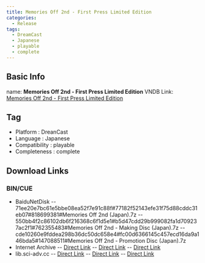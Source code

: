 ```yaml
---
title: Memories Off 2nd - First Press Limited Edition
categories:
  - Release
tags:
  - DreamCast
  - Japanese
  - playable
  - complete
---
```

## Basic Info

name: **Memories Off 2nd - First Press Limited Edition**
VNDB Link: [Memories Off 2nd - First Press Limited Edition](https://vndb.org/r2432)

## Tag
 - Platform : DreanCast
 - Language : Japanese
 - Compatibility : playable
 - Completeness : complete

## Download Links
### BIN/CUE
 - BaiduNetDisk
 -- 71ee20e7bc61e5bbe08ea52f7e91c88f#77182f52143efe31f75d88cddc31eb07#818699381#Memories Off 2nd (Japan).7z
 -- 550bb4f2c86102db6f216368c6f1d5e1#b5d47cdd29b999082fa1d709237ac2f1#762355483#Memories Off 2nd - Making Disc (Japan).7z
 -- cde10260e9fddea298b36dc50dc658e4#fc00d6366145c457ecd16da9a146bda5#147088511#Memories Off 2nd - Promotion Disc (Japan).7z
 - Internet Archive
 -- [Direct Link](https://archive.org/download/sega_dreamcast/Memories%20Off%202nd%20%28Japan%29.zip)
 -- [Direct Link](https://archive.org/download/sega_dreamcast/Memories%20Off%202nd%20-%20Making%20Disc%20%28Japan%29.zip)
 -- [Direct Link](https://archive.org/download/sega_dreamcast/Memories%20Off%202nd%20-%20Promotion%20Disc%20%28Japan%29.zip)
 - lib.sci-adv.cc
 -- [Direct Link](https://pan.mcseekeri.top/api/raw/?path=/K%E7%A4%BE%E6%95%B4%E5%90%88/Memories%20Off%202nd%20%28Japan%29.7z)
 -- [Direct Link](https://pan.mcseekeri.top/api/raw/?path=/K%E7%A4%BE%E6%95%B4%E5%90%88/Memories%20Off%202nd%20-%20Making%20Disc%20%28Japan%29.7z)
 -- [Direct Link](https://pan.mcseekeri.top/api/raw/?path=/K%E7%A4%BE%E6%95%B4%E5%90%88/Memories%20Off%202nd%20-%20Promotion%20Disc%20%28Japan%29.7z)